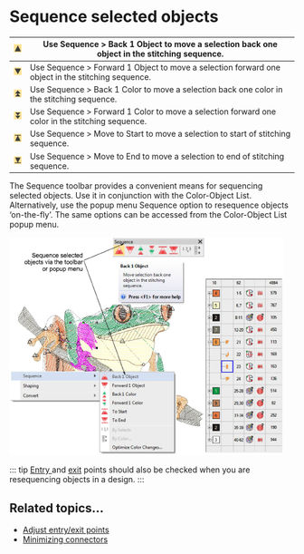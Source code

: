 # Sequence selected objects

| ![Back1Object.png](assets/Back1Object.png)     | Use Sequence > Back 1 Object to move a selection back one object in the stitching sequence.       |
| ---------------------------------------------- | ------------------------------------------------------------------------------------------------- |
| ![Foward1Object.png](assets/Foward1Object.png) | Use Sequence > Forward 1 Object to move a selection forward one object in the stitching sequence. |
| ![Back1Color.png](assets/Back1Color.png)       | Use Sequence > Back 1 Color to move a selection back one color in the stitching sequence.         |
| ![Forward1Color.png](assets/Forward1Color.png) | Use Sequence > Forward 1 Color to move a selection forward one color in the stitching sequence.   |
| ![MoveToStart.png](assets/MoveToStart.png)     | Use Sequence > Move to Start to move a selection to start of stitching sequence.                  |
| ![MoveToEnd.png](assets/MoveToEnd.png)         | Use Sequence > Move to End to move a selection to end of stitching sequence.                      |

The Sequence toolbar provides a convenient means for sequencing selected objects. Use it in conjunction with the Color-Object List. Alternatively, use the popup menu Sequence option to resequence objects ‘on-the-fly’. The same options can be accessed from the Color-Object List popup menu.

![combine00063.png](assets/combine00063.png)

::: tip
[Entry ](../../glossary/glossary)and [exit](../../glossary/glossary#exit) points should also be checked when you are resequencing objects in a design.
:::

## Related topics...

- [Adjust entry/exit points](../../Quality/connectors/Adjust_entry_exit_points)
- [Minimizing connectors](../../Quality/connectors/Minimizing_connectors)
